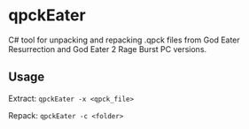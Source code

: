 # qpckEater
C# tool for unpacking and repacking .qpck files from God Eater Resurrection and God Eater 2 Rage Burst PC versions.

## Usage
Extract: `qpckEater -x <qpck_file>`

Repack: `qpckEater -c <folder>`
